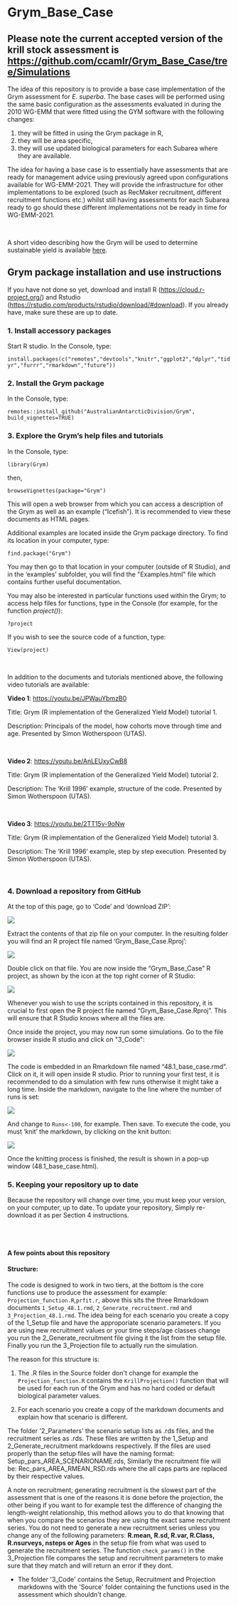 # Grym_Base_Case

## Please note the current accepted version of the krill stock assessment is https://github.com/ccamlr/Grym_Base_Case/tree/Simulations 

The idea of this repository is to provide a base case implementation of the Grym assessment for <i>E. superba</i>.
The base cases will be performed using the same basic configuration as the assessments evaluated in during the 2010 WG-EMM that were fitted using the GYM software with the following changes: 
  
  1. they will be fitted in using the Grym package in R, 
  2. they will be area specific, 
  3. they will use updated biological parameters for each Subarea where they are available. 

The idea for having a base case is to essentially have assessments that are ready for management advice using previously agreed upon configurations available for WG-EMM-2021. They will provide the infrastructure for other implementations to be explored (such as RecMaker recruitment, different recruitment functions etc.) whilst still having assessments for each Subarea ready to go should these different implementations not be ready in time for WG-EMM-2021. 

<br>

A short video describing how the Grym will be used to determine sustainable yield is available [here](https://youtu.be/jekkTxbo_r8).







## Grym package installation and use instructions

If you have not done so yet, download and install R (https://cloud.r-project.org/) and Rstudio (https://rstudio.com/products/rstudio/download/#download).
If you already have, make sure these are up to date.

### 1.	Install accessory packages
Start R studio. In the Console, type:

`install.packages(c("remotes","devtools","knitr","ggplot2","dplyr","tidyr","furrr","rmarkdown","future"))`

### 2.	Install the Grym package
In the Console, type:

`remotes::install_github("AustralianAntarcticDivision/Grym", build_vignettes=TRUE)`


### 3.	Explore the Grym’s help files and tutorials
In the Console, type:

`library(Grym)`

then,

`browseVignettes(package="Grym")`

This will open a web browser from which you can access a description of the Grym as well as an example (“Icefish”). It is recommended to view these documents as HTML pages.

Additional examples are located inside the Grym package directory. To find its location in your computer, type:

`find.package("Grym")`

You may then go to that location in your computer (outside of R Studio), and in the ‘examples’ subfolder, you will find the "Examples.html" file which contains further useful documentation.

You may also be interested in particular functions used within the Grym; to access help files for functions, type in the Console (for example, for the function *project()*):

`?project`

If you wish to see the source code of a function, type:

`View(project)`

<br>

In addition to the documents and tutorials mentioned above, the following video tutorials are available:

__Video 1__:  https://youtu.be/JPWauYbmzB0

Title: Grym (R implementation of the Generalized Yield Model) tutorial 1.

Description: Principals of the model, how cohorts move through time and age. Presented by Simon Wotherspoon (UTAS).

<br>

__Video 2__: https://youtu.be/AnLEUxyCwB8

Title: Grym (R implementation of the Generalized Yield Model) tutorial 2.

Description: The ‘Krill 1996’ example, structure of the code. Presented by Simon Wotherspoon (UTAS).

<br>

__Video 3__: https://youtu.be/2TT15v-9oNw

Title: Grym (R implementation of the Generalized Yield Model) tutorial 3.

Description: The ‘Krill 1996’ example, step by step execution. Presented by Simon Wotherspoon (UTAS).

<br>



### 4.	Download a repository from GitHub

At the top of this page, go to ‘Code’ and ‘download ZIP’:
 
![](https://raw.githubusercontent.com/ccamlr/Grym_Base_Case/master/Readme_Images/Readme_img00.png)

Extract the contents of that zip file on your computer. In the resulting folder you will find an R project file named ‘Grym_Base_Case.Rproj’:

![](https://raw.githubusercontent.com/ccamlr/Grym_Base_Case/master/Readme_Images/Readme_img02.png)
 
Double click on that file. You are now inside the “Grym_Base_Case” R project, as shown by the icon at the top right corner of R Studio:
 
![](https://raw.githubusercontent.com/ccamlr/Grym_Base_Case/master/Readme_Images/Readme_img01.png)
 
Whenever you wish to use the scripts contained in this repository, it is crucial to first open the R project file named “Grym_Base_Case.Rproj”. This will ensure that R Studio knows where all the files are.

Once inside the project, you may now run some simulations. Go to the file browser inside R studio and click on "3_Code":
 
![](https://raw.githubusercontent.com/ccamlr/Grym_Base_Case/master/Readme_Images/Readme_img03.png)

The code is embedded in an Rmarkdown file named “48.1_base_case.rmd”. Click on it, it will open inside R studio. 
Prior to running your first test, it is recommended to do a simulation with few runs otherwise it might take a long time. Inside the markdown, navigate to the line where the number of runs is set:

![](https://raw.githubusercontent.com/ccamlr/Grym_Base_Case/master/Readme_Images/Readme_img04.png)
 
And change to `Runs<-100`, for example. Then save.
To execute the code, you must ‘knit’ the markdown, by clicking on the knit button:

![](https://raw.githubusercontent.com/ccamlr/Grym_Base_Case/master/Readme_Images/Readme_img05.png)

Once the knitting process is finished, the result is shown in a pop-up window (48.1_base_case.html).

### 5.	Keeping your repository up to date

Because the repository will change over time, you must keep your version, on your computer, up to date. To update your repository, Simply re-download it as per Section 4 instructions.

<br>

<br>


#### A few points about this repository
#### Structure:
The code is designed to work in two tiers, at the bottom is the core functions use to produce the assessment for example: `Projection_function.R`,`prfit.r`, above this sits the three Rmarkdown documents `1_Setup_48.1.rmd`, `2_Generate_recruitment.rmd` and `3_Projection_48.1.rmd`. The idea being for each scenario you create a copy of the 1_Setup file and have the approporiate scenario parameters. If you are using new recruitment values or your time steps/age classes change you run the 2_Generate_recruitment file giving it the list from the setup file. Finally you run the 3_Projection file to actually run the simulation.   


The reason for this structure is:
  1. The .R files in the Source folder don't change for example the `Projection_function.R` contains the `KrillProjection()` function that will be used for each run of the Grym and has no hard coded or default biological parameter values.  

  2. For each scenario you create a copy of the markdown documents and explain how that scenario is different. 

The folder '2_Parameters' the scenario setup lists as .rds files, and the recruitment series as .rds. These files are written by the 1_Setup and 2_Generate_recruitment markdowns respectively. If the files are used properly than the setup files will have the naming format: Setup_pars_AREA_SCENARIONAME.rds, Similarly the recruitment file will be: Rec_pars_AREA_RMEAN_RSD.rds where the all caps parts are replaced by their respective values. 

A note on recruitment; generating recruitment is the slowest part of the assessment that is one of the reasons it is done before the projection, the other being if you want to for example test the difference of changing the length-weight relationship, this method allows you to do that knowing that when you compare the scenarios they are using the exact same recruitment series. You do not need to generate a new recruitment series unless you change any of the following parameters: **R.mean, R.sd, R.var, R.Class, R.nsurveys, nsteps or Ages** in the setup file from what was used to generate the recruitment series. The function `check_params()` in the 3_Projection file compares the setup and recruitment parameters to make sure that they match and will return an error if they dont. 

- The folder '3_Code' contains the Setup, Recruitment and Projection markdowns with the 'Source' folder containing the functions used in the assessment which shouldn't change.




